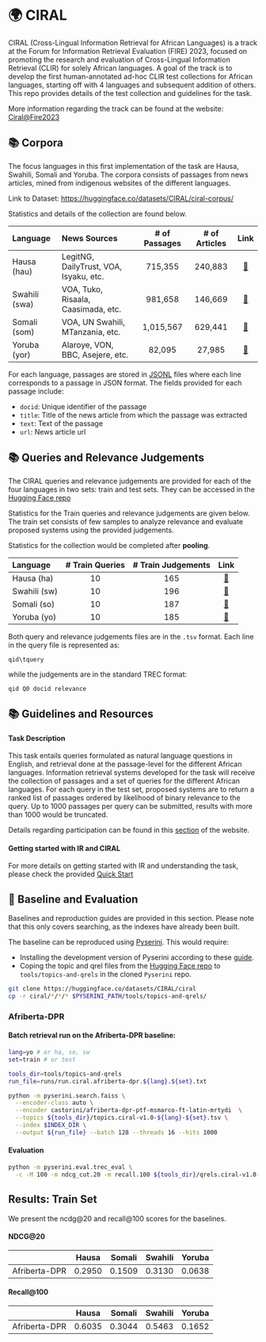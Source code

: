# 🌍 CIRAL

CIRAL (Cross-Lingual Information Retrieval for African Languages) is a track at the Forum for Information Retrieval Evaluation (FIRE) 2023, focused on promoting the research and evaluation of Cross-Lingual Information Retrieval (CLIR) for solely African languages. A goal of the track is to develop the first human-annotated ad-hoc CLIR test collections for African languages, starting off with 4 languages and subsequent addition of others. This repo provides details of the test collection and guidelines for the task.

More information regarding the track can be found at the website: [Ciral@Fire2023](https://ciralproject.github.io/)



## 📚 Corpora

The focus languages in this first implementation of the task are Hausa, Swahili, Somali and Yoruba. The corpora consists of passages from news articles, mined from indigenous websites of the different languages. 

Link to Dataset: https://huggingface.co/datasets/CIRAL/ciral-corpus/

Statistics and details of the collection are found below.

| Language        | News Sources                           | # of Passages | # of Articles | Link |
|:-------|:------------|:-------:|:-------:|:----:|
| Hausa (hau)     | LegitNG, DailyTrust, VOA, Isyaku, etc. |       715,355 |       240,883 | [🤗](https://huggingface.co/datasets/CIRAL/ciral-corpus/tree/main/passages-v1.0)
| Swahili (swa)   | VOA, Tuko, Risaala, Caasimada, etc.    |       981,658 |       146,669 | [🤗](https://huggingface.co/datasets/CIRAL/ciral-corpus/tree/main/passages-v1.0)
| Somali (som)    | VOA, UN Swahili, MTanzania, etc.       |     1,015,567 |       629,441 | [🤗](https://huggingface.co/datasets/CIRAL/ciral-corpus/tree/main/passages-v1.0)
| Yoruba (yor)    | Alaroye, VON, BBC, Asejere, etc.       |        82,095 |        27,985 | [🤗](https://huggingface.co/datasets/CIRAL/ciral-corpus/tree/main/passages-v1.0)


For each language, passages are stored in [JSONL](https://jsonlines.org/) files where each line corresponds to a passage in JSON format. The fields provided for each passage include:
-  `docid`: Unique identifier of the passage
- `title`: Title of the news article from which the passage was extracted
- `text`: Text of the passage
- `url`: News article url


## 📚 Queries and Relevance Judgements

The CIRAL queries and relevance judgements are provided for each of the four languages in two sets: train and test sets. They can be accessed in the [Hugging Face repo](https://huggingface.co/datasets/CIRAL/ciral)

Statistics for the Train queries and relevance judgements are given below. The train set consists of few samples to analyze relevance and evaluate proposed systems using the provided judgements. 

Statistics for the collection would be completed after **pooling**.

| Language  | # Train Queries | # Train Judgements | Link |
|:-------|:---:|:-------:|:------:|
| Hausa (ha)  | 10 | 165 | [🤗](https://huggingface.co/datasets/CIRAL/ciral/tree/main/ciral-hausa)| 
| Swahili (sw)   | 10 | 196 | [🤗](https://huggingface.co/datasets/CIRAL/ciral/tree/main/ciral-swahili) | 
| Somali (so)    | 10 | 187 | [🤗](https://huggingface.co/datasets/CIRAL/ciral/tree/main/ciral-somali) | 
| Yoruba (yo)    | 10 | 185 | [🤗](https://huggingface.co/datasets/CIRAL/ciral/tree/main/ciral-yoruba) |

Both query and relevance judgements files are in the `.tsv` format. Each line in the query file is represented as:

```
qid\tquery
```

while the judgements are in the standard TREC format:

```
qid Q0 docid relevance
```


## 📚 Guidelines and Resources

#### Task Description
This task entails queries formulated as natural language questions in English, and retrieval done at the passage-level for the different African languages. Information retrieval systems developed for the task will receive the collection of passages and a set of queries for the different African languages. For each query in the test set, proposed systems are to return a ranked list of passages ordered by likelihood of binary relevance to the query. Up to 1000 passages per query can be submitted, results with more than 1000 would be truncated.

Details regarding participation can be found in this [section](https://ciralproject.github.io/#participation) of the website.


#### Getting started with IR and CIRAL
For more details on getting started with IR and understanding the task, please check the provided [Quick Start](Guidelines/README.md)



## 🔎 Baseline and Evaluation

Baselines and reproduction guides are provided in this section. Please note that this only covers searching, as the indexes have already been built. <!--Add links to reproduce indexes.-->

The baseline can be reproduced using [Pyserini](https://github.com/castorini/pyserini). This would require:
- Installing the development version of Pyserini according to these [guide](https://github.com/castorini/pyserini/blob/master/docs/installation.md#development-installation).
- Coping the topic and qrel files from the [Hugging Face repo](https://huggingface.co/datasets/CIRAL/ciral) to `tools/topics-and-qrels` in the cloned `Pyserini` repo. 

```bash
git clone https://huggingface.co/datasets/CIRAL/ciral
cp -r ciral/*/*/* $PYSERINI_PATH/tools/topics-and-qrels/
```

### Afriberta-DPR

#### Batch retrieval run on the Afriberta-DPR baseline:

```bash
lang=yo # or ha, so, sw
set=train # or test

tools_dir=tools/topics-and-qrels
run_file=runs/run.ciral.afriberta-dpr.${lang}.${set}.txt

python -m pyserini.search.faiss \
  --encoder-class auto \
  --encoder castorini/afriberta-dpr-ptf-msmarco-ft-latin-mrtydi  \
  --topics ${tools_dir}/topics.ciral-v1.0-${lang}-${set}.tsv \
  --index $INDEX_DIR \
  --output ${run_file} --batch 128 --threads 16 --hits 1000
```

#### Evaluation

```bash
python -m pyserini.eval.trec_eval \
  -c -M 100 -m ndcg_cut.20 -m recall.100 ${tools_dir}/qrels.ciral-v1.0-${lang}-${set}.tsv ${run_file}
```


## Results: Train Set

We present the ncdg@20 and recall@100 scores for the baselines.

#### NDCG@20
|                |   Hausa  |   Somali  |   Swahili  |   Yoruba  |
|----------------|:--------:|:---------:|:----------:|:---------:|
| Afriberta-DPR  | 0.2950   |   0.1509  |   0.3130   |   0.0638  |



#### Recall@100
|                |   Hausa  |   Somali  |   Swahili  |   Yoruba  |
|----------------|:--------:|:---------:|:----------:|:---------:|
| Afriberta-DPR  |  0.6035  |   0.3044  |   0.5463   |   0.1652  |




